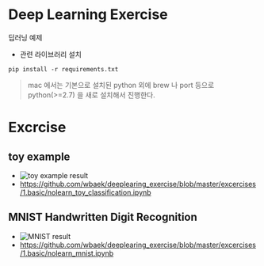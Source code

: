 Deep Learning Exercise
======================
딥러닝 예제

*  관련 라이브러리 설치

  ```
  pip install -r requirements.txt
  ```
  
  > mac 에서는 기본으로 설치된  python 외에  brew 나  port 등으로 python(>=2.7) 을 새로 설치해서 진행한다.

# Excrcise
## toy example
* ![toy example result](https://raw.githubusercontent.com/wbaek/deeplearing_exercise/master/materials/1.basic/nolearn_toy_example_result.png)
* https://github.com/wbaek/deeplearing_exercise/blob/master/excercises/1.basic/nolearn_toy_classification.ipynb

## MNIST Handwritten Digit Recognition
* ![MNIST result](https://raw.githubusercontent.com/wbaek/deeplearing_exercise/master/materials/1.basic/nolearn_mnist_result.png)
* https://github.com/wbaek/deeplearing_exercise/blob/master/excercises/1.basic/nolearn_mnist.ipynb

